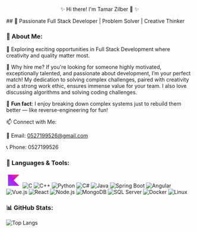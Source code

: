<p align="center"> ✨ Hi there! I'm Tamar Zilber 👋 ✨</p>
## 🚀 Passionate Full Stack Developer | Problem Solver | Creative Thinker

### 🌟 About Me:

🤝 Exploring exciting opportunities in Full Stack Development where creativity and quality matter most.


📝 Why hire me?
If you're looking for someone highly motivated, exceptionally talented, and passionate about development, I’m your perfect match!
My dedication to solving complex challenges, paired with creativity and a strong work ethic, ensures immense value for your team.
I also love discussing algorithms and solving coding challenges. 


 🧩 **Fun fact**: I enjoy breaking down complex systems just to rebuild them better — like reverse-engineering for fun!

📫 Connect with Me:


📧 Email: 0527199526@gmail.com  


📞 Phone: 0527199526  





### 🧰 Languages & Tools:

<p align="left">
  <!-- Backend & Languages -->
  <img src="https://raw.githubusercontent.com/devicons/devicon/master/icons/kotlin/kotlin-original.svg" alt="kotlin" width="40" height="40"/>
  <img src="https://cdn.jsdelivr.net/gh/devicons/devicon/icons/c/c-original.svg" alt="C" width="40" height="40"/>
  <img src="https://cdn.jsdelivr.net/gh/devicons/devicon/icons/cplusplus/cplusplus-original.svg" alt="C++" width="40" height="40"/>
  <img src="https://cdn.jsdelivr.net/gh/devicons/devicon/icons/python/python-original.svg" alt="Python" width="40" height="40"/>
  <img src="https://cdn.jsdelivr.net/gh/devicons/devicon/icons/csharp/csharp-original.svg" alt="C#" width="40" height="40"/>
  <img src="https://cdn.jsdelivr.net/gh/devicons/devicon/icons/java/java-original.svg" alt="Java" width="40" height="40"/>
  <img src="https://cdn.jsdelivr.net/gh/devicons/devicon/icons/spring/spring-original.svg" alt="Spring Boot" width="40" height="40"/>

  <!-- Frontend -->
  <img src="https://cdn.jsdelivr.net/gh/devicons/devicon/icons/angularjs/angularjs-original.svg" alt="Angular" width="40" height="40"/>
  <img src="https://cdn.jsdelivr.net/gh/devicons/devicon/icons/vuejs/vuejs-original.svg" alt="Vue.js" width="40" height="40"/>
  <img src="https://cdn.jsdelivr.net/gh/devicons/devicon/icons/react/react-original.svg" alt="React" width="40" height="40"/>

  <!-- Backend/Runtime -->
  <img src="https://cdn.jsdelivr.net/gh/devicons/devicon/icons/nodejs/nodejs-original.svg" alt="Node.js" width="40" height="40"/>

  <!-- Databases -->
  <img src="https://cdn.jsdelivr.net/gh/devicons/devicon/icons/mongodb/mongodb-original.svg" alt="MongoDB" width="40" height="40"/>
  <img src="https://cdn.jsdelivr.net/gh/devicons/devicon/icons/microsoftsqlserver/microsoftsqlserver-plain.svg" alt="SQL Server" width="40" height="40"/>

  <!-- DevOps / OS -->
  <img src="https://cdn.jsdelivr.net/gh/devicons/devicon/icons/docker/docker-original.svg" alt="Docker" width="40" height="40"/>
  <img src="https://cdn.jsdelivr.net/gh/devicons/devicon/icons/linux/linux-original.svg" alt="Linux" width="40" height="40"/>
</p>  



  

### 📊 GitHub Stats:


![Top Langs](https://github-readme-stats.vercel.app/api/top-langs/?username=TAMAR-ZIL&layout=compact&theme=tokyonight)





